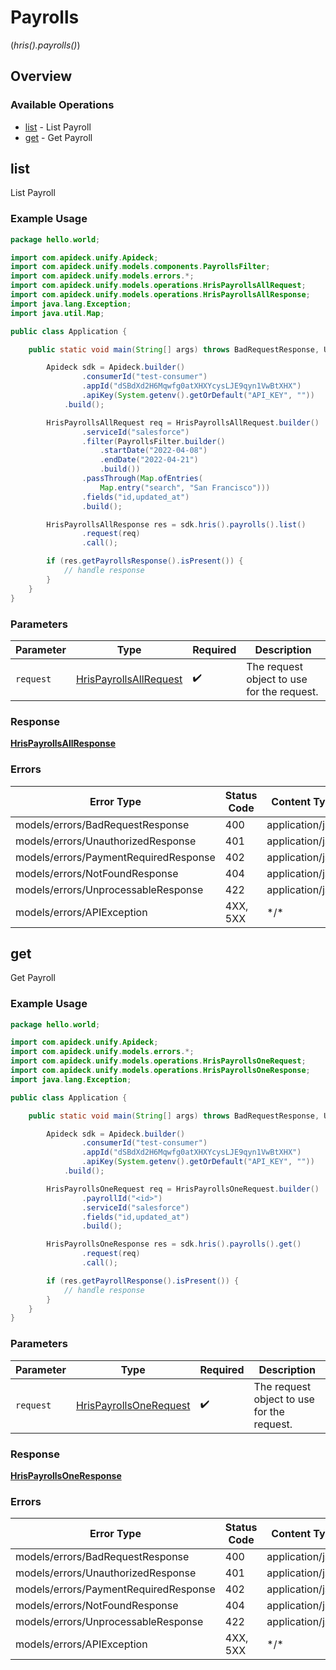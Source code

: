 # Payrolls
(*hris().payrolls()*)

## Overview

### Available Operations

* [list](#list) - List Payroll
* [get](#get) - Get Payroll

## list

List Payroll

### Example Usage

```java
package hello.world;

import com.apideck.unify.Apideck;
import com.apideck.unify.models.components.PayrollsFilter;
import com.apideck.unify.models.errors.*;
import com.apideck.unify.models.operations.HrisPayrollsAllRequest;
import com.apideck.unify.models.operations.HrisPayrollsAllResponse;
import java.lang.Exception;
import java.util.Map;

public class Application {

    public static void main(String[] args) throws BadRequestResponse, UnauthorizedResponse, PaymentRequiredResponse, NotFoundResponse, UnprocessableResponse, Exception {

        Apideck sdk = Apideck.builder()
                .consumerId("test-consumer")
                .appId("dSBdXd2H6Mqwfg0atXHXYcysLJE9qyn1VwBtXHX")
                .apiKey(System.getenv().getOrDefault("API_KEY", ""))
            .build();

        HrisPayrollsAllRequest req = HrisPayrollsAllRequest.builder()
                .serviceId("salesforce")
                .filter(PayrollsFilter.builder()
                    .startDate("2022-04-08")
                    .endDate("2022-04-21")
                    .build())
                .passThrough(Map.ofEntries(
                    Map.entry("search", "San Francisco")))
                .fields("id,updated_at")
                .build();

        HrisPayrollsAllResponse res = sdk.hris().payrolls().list()
                .request(req)
                .call();

        if (res.getPayrollsResponse().isPresent()) {
            // handle response
        }
    }
}
```

### Parameters

| Parameter                                                                   | Type                                                                        | Required                                                                    | Description                                                                 |
| --------------------------------------------------------------------------- | --------------------------------------------------------------------------- | --------------------------------------------------------------------------- | --------------------------------------------------------------------------- |
| `request`                                                                   | [HrisPayrollsAllRequest](../../models/operations/HrisPayrollsAllRequest.md) | :heavy_check_mark:                                                          | The request object to use for the request.                                  |

### Response

**[HrisPayrollsAllResponse](../../models/operations/HrisPayrollsAllResponse.md)**

### Errors

| Error Type                            | Status Code                           | Content Type                          |
| ------------------------------------- | ------------------------------------- | ------------------------------------- |
| models/errors/BadRequestResponse      | 400                                   | application/json                      |
| models/errors/UnauthorizedResponse    | 401                                   | application/json                      |
| models/errors/PaymentRequiredResponse | 402                                   | application/json                      |
| models/errors/NotFoundResponse        | 404                                   | application/json                      |
| models/errors/UnprocessableResponse   | 422                                   | application/json                      |
| models/errors/APIException            | 4XX, 5XX                              | \*/\*                                 |

## get

Get Payroll

### Example Usage

```java
package hello.world;

import com.apideck.unify.Apideck;
import com.apideck.unify.models.errors.*;
import com.apideck.unify.models.operations.HrisPayrollsOneRequest;
import com.apideck.unify.models.operations.HrisPayrollsOneResponse;
import java.lang.Exception;

public class Application {

    public static void main(String[] args) throws BadRequestResponse, UnauthorizedResponse, PaymentRequiredResponse, NotFoundResponse, UnprocessableResponse, Exception {

        Apideck sdk = Apideck.builder()
                .consumerId("test-consumer")
                .appId("dSBdXd2H6Mqwfg0atXHXYcysLJE9qyn1VwBtXHX")
                .apiKey(System.getenv().getOrDefault("API_KEY", ""))
            .build();

        HrisPayrollsOneRequest req = HrisPayrollsOneRequest.builder()
                .payrollId("<id>")
                .serviceId("salesforce")
                .fields("id,updated_at")
                .build();

        HrisPayrollsOneResponse res = sdk.hris().payrolls().get()
                .request(req)
                .call();

        if (res.getPayrollResponse().isPresent()) {
            // handle response
        }
    }
}
```

### Parameters

| Parameter                                                                   | Type                                                                        | Required                                                                    | Description                                                                 |
| --------------------------------------------------------------------------- | --------------------------------------------------------------------------- | --------------------------------------------------------------------------- | --------------------------------------------------------------------------- |
| `request`                                                                   | [HrisPayrollsOneRequest](../../models/operations/HrisPayrollsOneRequest.md) | :heavy_check_mark:                                                          | The request object to use for the request.                                  |

### Response

**[HrisPayrollsOneResponse](../../models/operations/HrisPayrollsOneResponse.md)**

### Errors

| Error Type                            | Status Code                           | Content Type                          |
| ------------------------------------- | ------------------------------------- | ------------------------------------- |
| models/errors/BadRequestResponse      | 400                                   | application/json                      |
| models/errors/UnauthorizedResponse    | 401                                   | application/json                      |
| models/errors/PaymentRequiredResponse | 402                                   | application/json                      |
| models/errors/NotFoundResponse        | 404                                   | application/json                      |
| models/errors/UnprocessableResponse   | 422                                   | application/json                      |
| models/errors/APIException            | 4XX, 5XX                              | \*/\*                                 |
